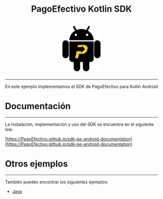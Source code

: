 <h1 align="center"> PagoEfectivo Kotlin SDK</h1>

<h1 align="center">
  <a href="https://github.com/PagoEfectivo">
    <img src="assets/android_pagoefectivo_logo.png" alt="Orbis Mobile Developers" width="25%"></a>
  </a>
</h1>

---
En este ejemplo implementamos el SDK de PagoEfectivo para Kotlin Android

# Documentación
---
La instalación, implementación y uso del SDK se encuentra en el siguiente link:

[https://PagoEfectivo.github.io/sdk-pe-android-documentation](https://PagoEfectivo.github.io/sdk-pe-android-documentation)

# Otros ejemplos
---
También puedes encontrar los siguientes ejemplos:

- [Java](https://github.com/PagoEfectivo/sdk-pe-android-java-example)

